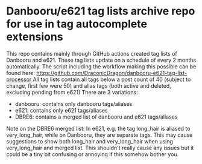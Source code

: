 # Danbooru/e621 tag lists archive repo for use in tag autocomplete extensions

This repo contains mainly through GitHub actions created tag lists of Danbooru and e621.
These tag lists update on a schedule of every 2 months automatically. The script including the workflow making this possible can be found here: https://github.com/DraconicDragon/danbooru-e621-tag-list-processor
All tag lists contain all tags below a post count of 40 (subject to change, first few were 50) and alias tags (both active and deleted, excluding pending from e621) 
There are 3 variations:
- danbooru: contains only danbooru tags/aliases
- e621: contains only e621 tags/aliases
- DBRE6: contains a merged list of danbooru and e621 tags/aliases

Note on the DBRE6 merged list: 
In e621, e.g. the tag long_hair is aliased to very_long_hair, while on Danbooru, they are separate tags. This may cause suggestions to show both long_hair and very_long_hair when using very_long_hair and merged list. This shouldn't really cause any issues but it could be a tiny bit confusing or annoying if this somehow bother you.
